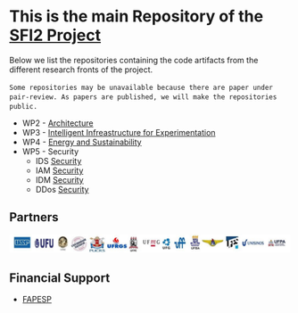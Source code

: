 # This is the main Repository of the [SFI2 Project](https://sites.google.com/view/sfi2/)


Below we list the repositories containing the code artifacts from the different research fronts of the project.

`Some repositories may be unavailable because there are paper under pair-review. As papers are published, we will make the repositories public.`

- WP2 - [Architecture](https://github.com/romoreira/SFI2-Facilities_Benchmarking)
- WP3 - [Intelligent Infreastructure for Experimentation](https://github.com/romoreira/SFI2-Distributed-Orchestration)
- WP4 - [Energy and Sustainability](https://github.com/romoreira/SFI2-Energy-Sustainability)
- WP5 - Security
  - IDS [Security](https://github.com/romoreira/SFI2-Intrusion-Detection-System)
  - IAM [Security](https://github.com/romoreira/SFI2-Cassandra)
  - IDM [Security](https://github.com/romoreira/SFI2-IDM)
  - DDos [Security](https://github.com/romoreira/SFI2-DDoS-Traffic-Classifcation)

## Partners
![partners](institutions.jpg)

## Financial Support

* [FAPESP](https://fapesp.br/)

